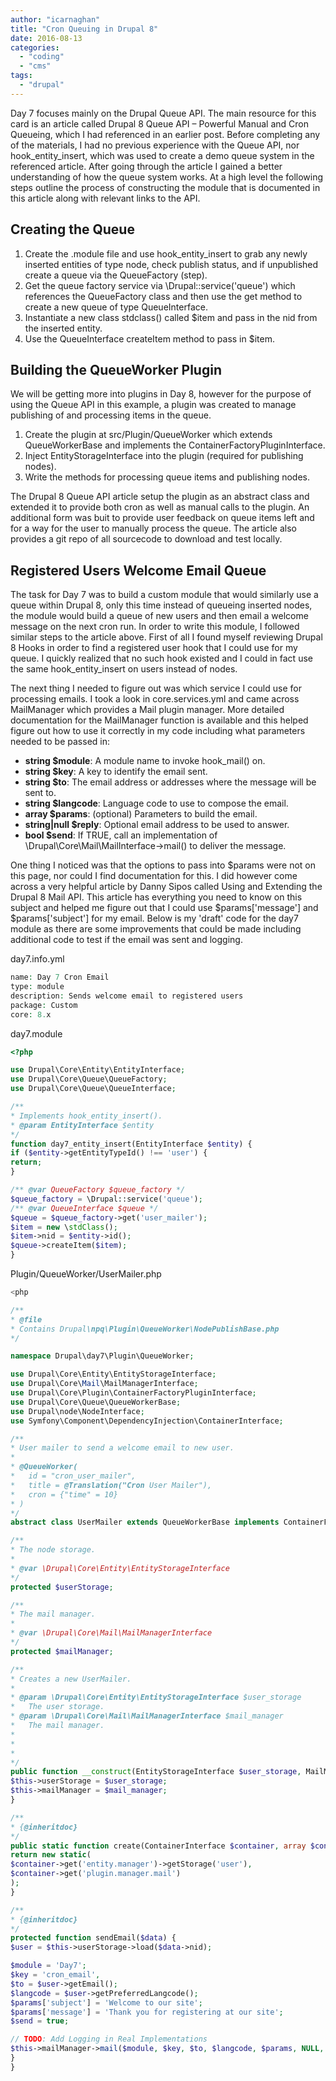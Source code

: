 ```yaml
---
author: "icarnaghan"
title: "Cron Queuing in Drupal 8"
date: 2016-08-13
categories: 
  - "coding"
  - "cms"
tags: 
  - "drupal"
---
```


Day 7 focuses mainly on the Drupal Queue API. The main resource for this card is an article called Drupal 8 Queue API – Powerful Manual and Cron Queueing, which I had referenced in an earlier post. Before completing any of the materials, I had no previous experience with the Queue API, nor hook\_entity\_insert, which was used to create a demo queue system in the referenced article. After going through the article I gained a better understanding of how the queue system works. At a high level the following steps outline the process of constructing the module that is documented in this article along with relevant links to the API.

## Creating the Queue

1. Create the .module file and use hook\_entity\_insert to grab any newly inserted entities of type node, check publish status, and if unpublished create a queue via the QueueFactory (step).
2. Get the queue factory service via \\Drupal::service('queue') which references the QueueFactory class and then use the get method to create a new queue of type QueueInterface.
3. Instantiate a new class stdclass() called $item and pass in the nid from the inserted entity.
4. Use the QueueInterface createItem method to pass in $item.

## Building the QueueWorker Plugin

We will be getting more into plugins in Day 8, however for the purpose of using the Queue API in this example, a plugin was created to manage publishing of and processing items in the queue.

1. Create the plugin at src/Plugin/QueueWorker which extends QueueWorkerBase and implements the ContainerFactoryPluginInterface.
2. Inject EntityStorageInterface into the plugin (required for publishing nodes).
3. Write the methods for processing queue items and publishing nodes.

The Drupal 8 Queue API article setup the plugin as an abstract class and extended it to provide both cron as well as manual calls to the plugin. An additional form was buit to provide user feedback on queue items left and for a way for the user to manually process the queue. The article also provides a git repo of all sourcecode to download and test locally.

## Registered Users Welcome Email Queue

The task for Day 7 was to build a custom module that would similarly use a queue within Drupal 8, only this time instead of queueing inserted nodes, the module would build a queue of new users and then email a welcome message on the next cron run. In order to write this module, I followed similar steps to the article above. First of all I found myself reviewing Drupal 8 Hooks in order to find a registered user hook that I could use for my queue. I quickly realized that no such hook existed and I could in fact use the same hook\_entity\_insert on users instead of nodes.

The next thing I needed to figure out was which service I could use for processing emails. I took a look in core.services.yml and came across MailManager which provides a Mail plugin manager. More detailed documentation for the MailManager function is available and this helped figure out how to use it correctly in my code including what parameters needed to be passed in:

- **string $module**: A module name to invoke hook\_mail() on.
- **string $key**: A key to identify the email sent.
- **string $to**: The email address or addresses where the message will be sent to.
- **string $langcode**: Language code to use to compose the email.
- **array $params**: (optional) Parameters to build the email.
- **string|null $reply**: Optional email address to be used to answer.
- **bool $send**: If TRUE, call an implementation of \\Drupal\\Core\\Mail\\MailInterface->mail() to deliver the message.

One thing I noticed was that the options to pass into $params were not on this page, nor could I find documentation for this. I did however come across a very helpful article by Danny Sipos called Using and Extending the Drupal 8 Mail API. This article has everything you need to know on this subject and helped me figure out that I could use $params\['message'\] and $params\['subject'\] for my email. Below is my 'draft' code for the day7 module as there are some improvements that could be made including additional code to test if the email was sent and logging.

day7.info.yml

```php
name: Day 7 Cron Email
type: module
description: Sends welcome email to registered users
package: Custom
core: 8.x
```

day7.module

```php
<?php

use Drupal\Core\Entity\EntityInterface;
use Drupal\Core\Queue\QueueFactory;
use Drupal\Core\Queue\QueueInterface;

/**
* Implements hook_entity_insert().
* @param EntityInterface $entity
*/
function day7_entity_insert(EntityInterface $entity) {
if ($entity->getEntityTypeId() !== 'user') {
return;
}

/** @var QueueFactory $queue_factory */
$queue_factory = \Drupal::service('queue');
/** @var QueueInterface $queue */
$queue = $queue_factory->get('user_mailer');
$item = new \stdClass();
$item->nid = $entity->id();
$queue->createItem($item);
}
```

Plugin/QueueWorker/UserMailer.php

```php
<php

/**
* @file
* Contains Drupal\npq\Plugin\QueueWorker\NodePublishBase.php
*/

namespace Drupal\day7\Plugin\QueueWorker;

use Drupal\Core\Entity\EntityStorageInterface;
use Drupal\Core\Mail\MailManagerInterface;
use Drupal\Core\Plugin\ContainerFactoryPluginInterface;
use Drupal\Core\Queue\QueueWorkerBase;
use Drupal\node\NodeInterface;
use Symfony\Component\DependencyInjection\ContainerInterface;

/**
* User mailer to send a welcome email to new user.
*
* @QueueWorker(
*   id = "cron_user_mailer",
*   title = @Translation("Cron User Mailer"),
*   cron = {"time" = 10}
* )
*/
abstract class UserMailer extends QueueWorkerBase implements ContainerFactoryPluginInterface {

/**
* The node storage.
*
* @var \Drupal\Core\Entity\EntityStorageInterface
*/
protected $userStorage;

/**
* The mail manager.
*
* @var \Drupal\Core\Mail\MailManagerInterface
*/
protected $mailManager;

/**
* Creates a new UserMailer.
*
* @param \Drupal\Core\Entity\EntityStorageInterface $user_storage
*   The user storage.
* @param \Drupal\Core\Mail\MailManagerInterface $mail_manager
*   The mail manager.
*
*
*
*/
public function __construct(EntityStorageInterface $user_storage, MailManagerInterface $mail_manager) {
$this->userStorage = $user_storage;
$this->mailManager = $mail_manager;
}

/**
* {@inheritdoc}
*/
public static function create(ContainerInterface $container, array $configuration, $plugin_id, $plugin_definition) {
return new static(
$container->get('entity.manager')->getStorage('user'),
$container->get('plugin.manager.mail')
);
}

/**
* {@inheritdoc}
*/
protected function sendEmail($data) {
$user = $this->userStorage->load($data->nid);

$module = 'Day7';
$key = 'cron_email',
$to = $user->getEmail();
$langcode = $user->getPreferredLangcode();
$params['subject'] = 'Welcome to our site';
$params['message'] = 'Thank you for registering at our site';
$send = true;

// TODO: Add Logging in Real Implementations
$this->mailManager->mail($module, $key, $to, $langcode, $params, NULL, $send);
}
}
```
